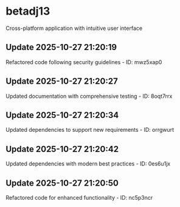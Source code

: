 # betadj13
Cross-platform application with intuitive user interface

## Update 2025-10-27 21:20:19
Refactored code following security guidelines - ID: mwz5xap0


## Update 2025-10-27 21:20:27
Updated documentation with comprehensive testing - ID: 8oqt7rrx


## Update 2025-10-27 21:20:34
Updated dependencies to support new requirements - ID: orrgwurt


## Update 2025-10-27 21:20:42
Updated dependencies with modern best practices - ID: 0es6u1jx


## Update 2025-10-27 21:20:50
Refactored code for enhanced functionality - ID: nc5p3ncr

